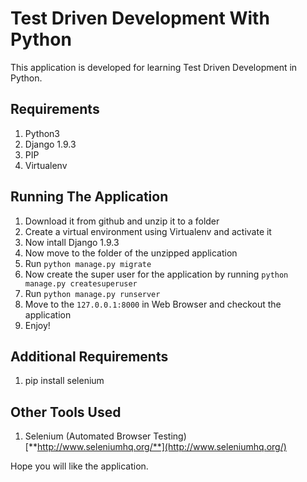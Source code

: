 # Test Driven Development With Python

This application is developed for learning Test Driven Development in Python.


## Requirements

1. Python3
2. Django 1.9.3
3. PIP
4. Virtualenv


## Running The Application

1. Download it from github and unzip it to a folder
2. Create a virtual environment using Virtualenv and activate it
3. Now intall Django 1.9.3
4. Now move to the folder of the unzipped application 
5. Run `python manage.py migrate`
6. Now create the super user for the application by running `python manage.py createsuperuser`
7. Run `python manage.py runserver`
10. Move to the `127.0.0.1:8000` in Web Browser and checkout the application
11. Enjoy!


## Additional Requirements

1. pip install selenium


## Other Tools Used

1. Selenium (Automated Browser Testing) [**http://www.seleniumhq.org/**](http://www.seleniumhq.org/)


Hope you will like the application.
